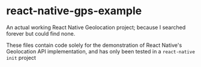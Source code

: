 # react-native-gps-example
An actual working React Native Geolocation project; because I searched forever but could find none.

These files contain code solely for the demonstration of React Native's Geolocation API implementation, and has only been tested in a `react-native init` project
